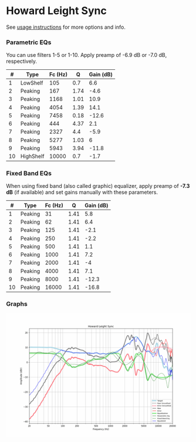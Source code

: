 # Howard Leight Sync
See [usage instructions](https://github.com/jaakkopasanen/AutoEq#usage) for more options and info.

### Parametric EQs
You can use filters 1-5 or 1-10. Apply preamp of -6.9 dB or -7.0 dB, respectively.

|   # | Type      |   Fc (Hz) |    Q |   Gain (dB) |
|-----|-----------|-----------|------|-------------|
|   1 | LowShelf  |       105 | 0.7  |         6.6 |
|   2 | Peaking   |       167 | 1.74 |        -4.6 |
|   3 | Peaking   |      1168 | 1.01 |        10.9 |
|   4 | Peaking   |      4054 | 1.39 |        14.1 |
|   5 | Peaking   |      7458 | 0.18 |       -12.6 |
|   6 | Peaking   |       444 | 4.37 |         2.1 |
|   7 | Peaking   |      2327 | 4.4  |        -5.9 |
|   8 | Peaking   |      5277 | 1.03 |         6   |
|   9 | Peaking   |      5943 | 3.94 |       -11.8 |
|  10 | HighShelf |     10000 | 0.7  |        -1.7 |

### Fixed Band EQs
When using fixed band (also called graphic) equalizer, apply preamp of **-7.3 dB** (if available) and set gains manually with these parameters.

|   # | Type    |   Fc (Hz) |    Q |   Gain (dB) |
|-----|---------|-----------|------|-------------|
|   1 | Peaking |        31 | 1.41 |         5.8 |
|   2 | Peaking |        62 | 1.41 |         6.4 |
|   3 | Peaking |       125 | 1.41 |        -2.1 |
|   4 | Peaking |       250 | 1.41 |        -2.2 |
|   5 | Peaking |       500 | 1.41 |         1.1 |
|   6 | Peaking |      1000 | 1.41 |         7.2 |
|   7 | Peaking |      2000 | 1.41 |        -4   |
|   8 | Peaking |      4000 | 1.41 |         7.1 |
|   9 | Peaking |      8000 | 1.41 |       -12.3 |
|  10 | Peaking |     16000 | 1.41 |       -16.8 |

### Graphs
![](./Howard%20Leight%20Sync.png)

